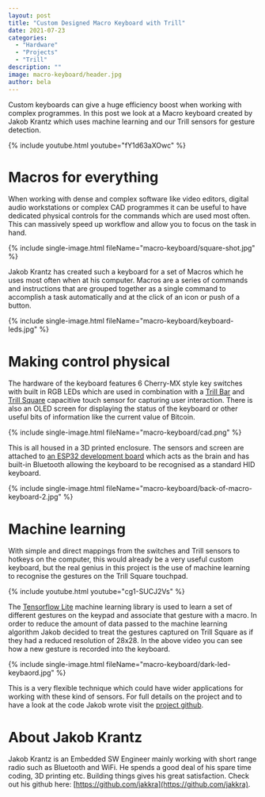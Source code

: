 ```yaml
---
layout: post
title: "Custom Designed Macro Keyboard with Trill"
date: 2021-07-23
categories:
  - "Hardware"
  - "Projects"
  - "Trill"
description: ""
image: macro-keyboard/header.jpg
author: bela
---
```


Custom keyboards can give a huge efficiency boost when working with complex programmes. In this post we look at a Macro keyboard created by Jakob Krantz which uses machine learning and our Trill sensors for gesture detection.

{% include youtube.html youtube="fY1d63aXOwc" %}

# Macros for everything

When working with dense and complex software like video editors, digital audio workstations or complex CAD programmes it can be useful to have dedicated physical controls for the commands which are used most often. This can massively speed up workflow and allow you to focus on the task in hand.

{% include single-image.html fileName="macro-keyboard/square-shot.jpg" %}

Jakob Krantz has created such a keyboard for a set of Macros which he uses most often when at his computer. Macros are a series of commands and instructions that are grouped together as a single command to accomplish a task automatically and at the click of an icon or push of a button.

{% include single-image.html fileName="macro-keyboard/keyboard-leds.jpg" %}



# Making control physical

The hardware of the keyboard features 6 Cherry-MX style key switches with built in RGB LEDs which are used in combination with a [Trill Bar](https://eu.shop.bela.io/collections/trill/products/trill-bar) and [Trill Square](https://eu.shop.bela.io/collections/trill/products/trill-square) capacitive touch sensor for capturing user interaction. There is also an OLED screen for displaying the status of the keyboard or other useful bits of information like the current value of Bitcoin.

{% include single-image.html fileName="macro-keyboard/cad.png" %}

This is all housed in a 3D printed enclosure. The sensors and screen are attached to [an ESP32 development board](https://www.espressif.com/) which acts as the brain and has built-in Bluetooth allowing the keyboard to be recognised as a standard HID keyboard.

{% include single-image.html fileName="macro-keyboard/back-of-macro-keyboard-2.jpg" %}


# Machine learning

With simple and direct mappings from the switches and Trill sensors to hotkeys on the computer, this would already be a very useful custom keyboard, but the real genius in this project is the use of machine learning to recognise the gestures on the Trill Square touchpad.

{% include youtube.html youtube="cg1-SUCJ2Vs" %}

The [Tensorflow Lite](https://www.tensorflow.org/) machine learning library is used to learn a set of different gestures on the keypad and associate that gesture with a macro. In order to reduce the amount of data passed to the machine learning algorithm Jakob decided to treat the gestures captured on Trill Square as if they had a reduced resolution of 28x28. In the above video you can see how a new gesture is recorded into the keyboard.

{% include single-image.html fileName="macro-keyboard/dark-led-keybaord.jpg" %}

This is a very flexible technique which could have wider applications for working with these kind of sensors. For full details on the project and to have a look at the code Jakob wrote visit the [project github](https://github.com/jakkra/Gesture-Detecting-Macro-Keyboard).

# About Jakob Krantz

Jakob Krantz is an Embedded SW Engineer mainly working with short range radio such as Bluetooth and WiFi. He spends a good deal of his spare time coding, 3D printing etc. Building things gives his great satisfaction. Check out his github here: [https://github.com/jakkra](https://github.com/jakkra).
